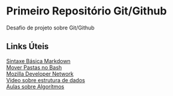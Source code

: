 # Primeiro Repositório Git/Github
Desafio de projeto sobre Git/Github

## Links Úteis 
[Sintaxe Básica Markdown](https://www.markdownguide.org/basic-syntax/)\
[Mover Pastas no Bash](https://linuxize.com/post/how-to-move-files-in-linux-with-mv-command/)\
[Mozilla Developer Network](https://developer.mozilla.org/en-US/)\
[Video sobre estrutura de dados](https://www.youtube.com/watch?v=zg9ih6SVACc)\
[Aulas sobre Algorítmos](https://sites.google.com/site/unipliconstrucaodealgoritmos/aulas/aula-2)
